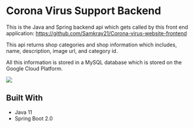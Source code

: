# Corona Virus Support Backend

This is the Java and Spring backend api which gets called by this front end application: https://github.com/Samkray21/Corona-virus-website-frontend

This api returns shop categories and shop information which includes, name, description, image url, and category id.

All this information is stored in a MySQL database which is stored on the Google Cloud Platform.

![](https://user-images.githubusercontent.com/48014118/97121234-94503000-1714-11eb-98ac-46998e9c14e1.gif)

## Built With

- Java 11
- Spring Boot 2.0

